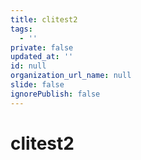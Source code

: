 ```yaml
---
title: clitest2
tags:
  - ''
private: false
updated_at: ''
id: null
organization_url_name: null
slide: false
ignorePublish: false
---
```

# clitest2